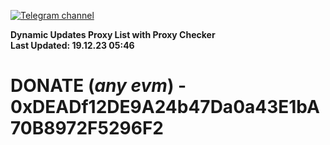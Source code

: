 [![Telegram channel](https://img.shields.io/endpoint?url=https://runkit.io/damiankrawczyk/telegram-badge/branches/master?url=https://t.me/n4z4v0d)](https://t.me/n4z4v0d) 

**Dynamic Updates Proxy List with Proxy Checker**  
**Last Updated: 19.12.23 05:46**

# DONATE (_any evm_) - 0xDEADf12DE9A24b47Da0a43E1bA70B8972F5296F2
